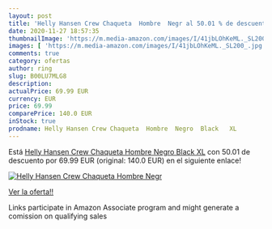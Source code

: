 ```yaml
---
layout: post
title: 'Helly Hansen Crew Chaqueta  Hombre  Negr al 50.01 % de descuento'
date: 2020-11-27 18:57:35
thumbnailImage: 'https://m.media-amazon.com/images/I/41jbLOhKeML._SL200_.jpg'
images: [ 'https://m.media-amazon.com/images/I/41jbLOhKeML._SL200_.jpg' ]
comments: true
category: ofertas
author: ring
slug: B00LU7MLG8
description:
actualPrice: 69.99 EUR
currency: EUR
price: 69.99
comparePrice: 140.0 EUR
inStock: true
prodname: Helly Hansen Crew Chaqueta  Hombre  Negro  Black   XL
---
```


Está [Helly Hansen Crew Chaqueta  Hombre  Negro  Black   XL](https://www.amazon.es/dp/B00LU7MLG8/?tag=tolees-21) con 50.01 de descuento por 69.99 EUR (original: 140.0 EUR) en el siguiente enlace!

[![Helly Hansen Crew Chaqueta  Hombre  Negr](https://m.media-amazon.com/images/I/41jbLOhKeML._SL200_.jpg)](https://www.amazon.es/dp/B00LU7MLG8/?tag=tolees-21)

[Ver la oferta!!](https://www.amazon.es/dp/B00LU7MLG8/?tag=tolees-21)

Links participate in Amazon Associate program and might generate a comission on qualifying sales


